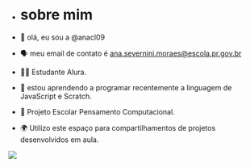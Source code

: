 -    # sobre mim

- 👋 olá, eu sou a @anacl09
- 🗣️ meu email de contato é ana.severnini.moraes@escola.pr.gov.br
- 🧑‍🎓 Estudante Alura.
- 🌱 estou aprendendo a programar recentemente a linguagem de JavaScript e Scratch.
- 🏫 Projeto Escolar Pensamento Computacional.
- 🌍 Utilizo este espaço para compartilhamentos de projetos desenvolvidos em aula.




![]( https://media.tenor.com/bZ3C-RX--wcAAAAM/lollipop-funny.gif) 
